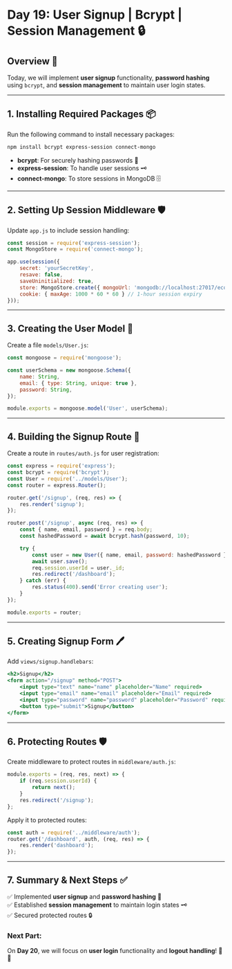 # Day 19: User Signup | Bcrypt | Session Management 🔒

## Overview 🚀
Today, we will implement **user signup** functionality, **password hashing** using `bcrypt`, and **session management** to maintain user login states.

---

## **1. Installing Required Packages** 📦
Run the following command to install necessary packages:

```bash
npm install bcrypt express-session connect-mongo
```

- **bcrypt**: For securely hashing passwords 🔑
- **express-session**: To handle user sessions 🗝️
- **connect-mongo**: To store sessions in MongoDB 🗄️

---

## **2. Setting Up Session Middleware** 🛡️
Update `app.js` to include session handling:

```javascript
const session = require('express-session');
const MongoStore = require('connect-mongo');

app.use(session({
    secret: 'yourSecretKey',
    resave: false,
    saveUninitialized: true,
    store: MongoStore.create({ mongoUrl: 'mongodb://localhost:27017/ecommerce' }),
    cookie: { maxAge: 1000 * 60 * 60 } // 1-hour session expiry
}));
```

---

## **3. Creating the User Model** 📝
Create a file `models/User.js`:

```javascript
const mongoose = require('mongoose');

const userSchema = new mongoose.Schema({
    name: String,
    email: { type: String, unique: true },
    password: String,
});

module.exports = mongoose.model('User', userSchema);
```

---

## **4. Building the Signup Route** 📝
Create a route in `routes/auth.js` for user registration:

```javascript
const express = require('express');
const bcrypt = require('bcrypt');
const User = require('../models/User');
const router = express.Router();

router.get('/signup', (req, res) => {
    res.render('signup');
});

router.post('/signup', async (req, res) => {
    const { name, email, password } = req.body;
    const hashedPassword = await bcrypt.hash(password, 10);

    try {
        const user = new User({ name, email, password: hashedPassword });
        await user.save();
        req.session.userId = user._id;
        res.redirect('/dashboard');
    } catch (err) {
        res.status(400).send('Error creating user');
    }
});

module.exports = router;
```

---

## **5. Creating Signup Form** 🖊️
Add `views/signup.handlebars`:

```handlebars
<h2>Signup</h2>
<form action="/signup" method="POST">
    <input type="text" name="name" placeholder="Name" required>
    <input type="email" name="email" placeholder="Email" required>
    <input type="password" name="password" placeholder="Password" required>
    <button type="submit">Signup</button>
</form>
```

---

## **6. Protecting Routes** 🛡️
Create middleware to protect routes in `middleware/auth.js`:

```javascript
module.exports = (req, res, next) => {
    if (req.session.userId) {
        return next();
    }
    res.redirect('/signup');
};
```

Apply it to protected routes:

```javascript
const auth = require('../middleware/auth');
router.get('/dashboard', auth, (req, res) => {
    res.render('dashboard');
});
```

---

## **7. Summary & Next Steps** ✅
✅ Implemented **user signup** and **password hashing** 🔑  
✅ Established **session management** to maintain login states 🗝️  
✅ Secured protected routes 🔒  

### **Next Part:**
On **Day 20**, we will focus on **user login** functionality and **logout handling**! 🚪✨
